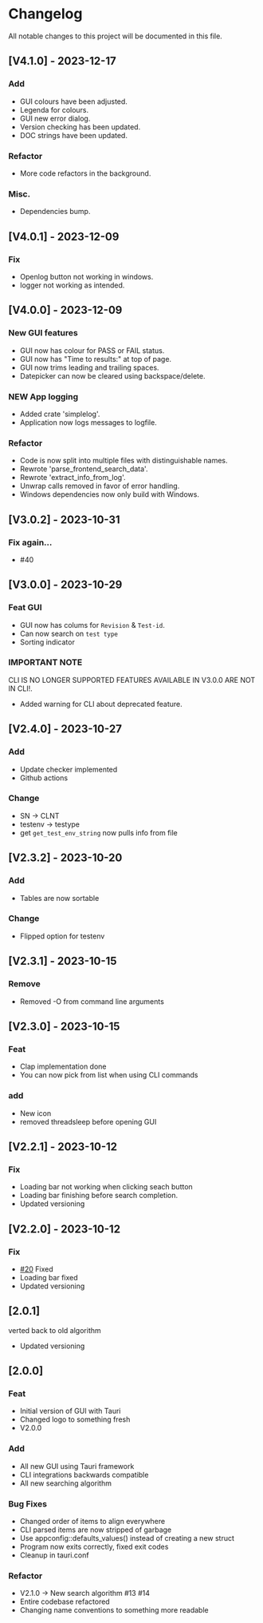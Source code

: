 # Changelog

All notable changes to this project will be documented in this file.

## [V4.1.0] - 2023-12-17

### Add
- GUI colours have been adjusted.
- Legenda for colours.
- GUI new error dialog.
- Version checking has been updated.
- DOC strings have been updated.

### Refactor
- More code refactors in the background.

### Misc.
- Dependencies bump.

## [V4.0.1] - 2023-12-09

### Fix
- Openlog button not working in windows.
- logger not working as intended.

## [V4.0.0] - 2023-12-09

### New GUI features
- GUI now has colour for PASS or FAIL status.
- GUI now has "Time to results:" at top of page.
- GUI now trims leading and trailing spaces.
- Datepicker can now be cleared using backspace/delete.

### NEW App logging
- Added crate 'simplelog'.
- Application now logs messages to logfile.

### Refactor
- Code is now split into multiple files with distinguishable names.
- Rewrote 'parse_frontend_search_data'.
- Rewrote 'extract_info_from_log'.
- Unwrap calls removed in favor of error handling.
- Windows dependencies now only build with Windows.


## [V3.0.2] - 2023-10-31

### Fix again...
- #40

## [V3.0.0] - 2023-10-29


### Feat GUI

- GUI now has colums for `Revision` & `Test-id`. 
- Can now search on `test type`
- Sorting indicator

### IMPORTANT NOTE
CLI IS NO LONGER SUPPORTED FEATURES AVAILABLE IN V3.0.0 ARE NOT IN CLI!.
- Added warning for CLI about deprecated feature.

## [V2.4.0] - 2023-10-27

### Add

- Update checker implemented
- Github actions

### Change

- SN -> CLNT
- testenv -> testype
- get `get_test_env_string` now pulls info from file

## [V2.3.2] - 2023-10-20

### Add

- Tables are now sortable

### Change

- Flipped option for testenv

## [V2.3.1] - 2023-10-15

### Remove

- Removed -O from command line arguments

## [V2.3.0] - 2023-10-15

### Feat

- Clap implementation done
- You can now pick from list when using CLI commands

### add

- New icon 
- removed threadsleep before opening GUI

## [V2.2.1] - 2023-10-12

### Fix
- Loading bar not working when clicking seach button
- Loading bar finishing before search completion.
- Updated versioning

## [V2.2.0] - 2023-10-12

### Fix
- [#20](https://github.com/Flixis/find_testlog/issues/20) Fixed
- Loading bar fixed
- Updated versioning


## [2.0.1]


verted back to old algorithm
- Updated versioning

## [2.0.0]

### Feat

- Initial version of GUI with Tauri
- Changed logo to something fresh
- V2.0.0


### Add

- All new GUI using Tauri framework
- CLI integrations backwards compatible
- All new searching algorithm

### Bug Fixes

- Changed order of items to align everywhere
- CLI parsed items are now stripped of garbage
- Use appconfig::defaults_values() instead of creating a new struct
- Program now exits correctly, fixed exit codes
- Cleanup in tauri.conf

### Refactor

- V2.1.0 -> New search algorithm #13 #14
- Entire codebase refactored
- Changing name conventions to something more readable

<!-- generated by git-cliff -->